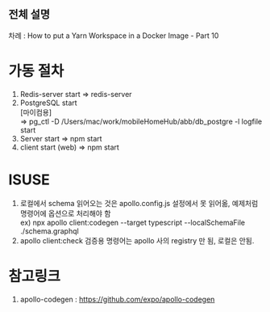## 전체 설명

차례 : How to put a Yarn Workspace in a Docker Image - Part 10

# 가동 절차

1. Redis-server start
    => redis-server
2. PostgreSQL start <br/>
     [마이컴용] <br/>
    => pg_ctl -D /Users/mac/work/mobileHomeHub/abb/db_postgre -l logfile start
3. Server start
    => npm start
4. client start (web)
    => npm start



# ISUSE
1. 로컬에서 schema 읽어오는 것은 apollo.config.js 설정에서 못 읽어옮, 예제처럼 명령어에 옵션으로 처리해야 함 <br>
  ex) npx apollo client:codegen --target typescript --localSchemaFile ./schema.graphql <br>
2. apollo client:check 검증용 명령어는 apollo 사의 registry 만 됨, 로컬은 안됨. <br>

# 참고링크
1. apollo-codegen :   https://github.com/expo/apollo-codegen <br>
